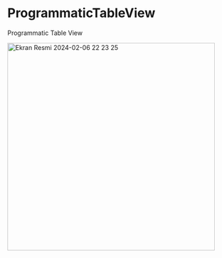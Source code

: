 # ProgrammaticTableView
 Programmatic Table View

 
<img width="466" alt="Ekran Resmi 2024-02-06 22 23 25" src="https://github.com/sedatbarlin/ProgrammaticTableView/assets/71966913/39adfd6b-171a-41ad-b3c2-3770c9431d6c">
 
   
  
   
   
    
  
 
